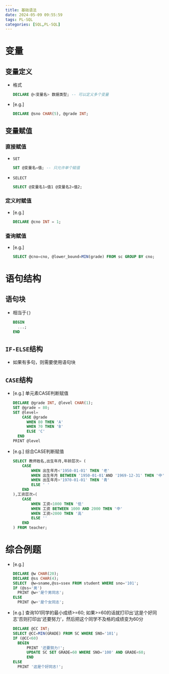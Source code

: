 ```yaml
---
title: 基础语法
date: 2024-05-09 09:55:59
tags: PL-SQL
categories: [SQL,PL-SQL]
---
```

# 变量

## 变量定义

- 格式

  ```sql
  DECLARE @<变量名> 数据类型; -- 可以定义多个变量
  ```
<!-- more -->
- [e.g.] 

  ```sql
  DECLARE @sno CHAR(5), @grade INT;
  ```



## 变量赋值

### 直接赋值

- `SET`

  ```sql
  SET @变量名=值; -- 只允许单个赋值
  ```

- `SELECT`

  ```sql
  SELECT @变量名1=值1 @变量名2=值2;
  ```

### 定义时赋值
- [e.g.]

  ```sql
  DECLARE @cno INT = 1;
  ```

### 查询赋值

- [e.g.]

  ```sql
  SELECT @cno=cno, @lower_bound=MIN(grade) FROM sc GROUP BY cno;
  ```



# 语句结构

## 语句块

- 相当于`{}`

  ```sql
  BEGIN
  	...;
  END
  ```

## `IF-ELSE`结构

- 如果有多句，则需要使用语句块

## `CASE`结构

- [e.g.] 单元素CASE判断赋值

  ```sql
  DECLARE @grade INT, @level CHAR(1);
  SET @grade = 80;
  SET @level=
      CASE @grade
      	WHEN 80 THEN 'A'
  		WHEN 70 THEN 'B'
  		ELSE 'C'
  	END
  PRINT @level
  ```

- [e.g.] 综合CASE判断赋值

  ```sql
  SELECT 教师姓名,出生年月,年龄层次= (
      CASE 
          WHEN 出生年月<'1950-01-01' THEN '老'       
          WHEN 出生年月 BETWEEN '1950-01-01'AND '1969-12-31' THEN '中'
          WHEN 出生年月>'1970-01-01' THEN '青'
          ELSE ' '
      END
  ),工资层次=(
      CASE
          WHEN 工资<1000 THEN '低'    
          WHEN 工资 BETWEEN 1000 AND 2000 THEN '中'
          WHEN 工资>2000 THEN '高'
          ELSE ''
      END
  ) FROM teacher;
  ```



# 综合例题

- [e.g.]

  ```sql
  DECLARE @w CHAR(20);
  DECLARE @ss CHAR(4);
  SELECT  @w=sname,@ss=ssex FROM student WHERE sno='101';
  IF (@ss='男')
  	PRINT @w+'是个男同志';
  ELSE
  	PRINT @w+'是个女同志';
  ```

- [e.g.] 查询101同学的最小成绩>=60; 如果>=60的话就打印出‘这是个好同志'否则打印出'还要努力'，然后把这个同学不及格的成绩变为60分

  ```sql
  DECLARE @CC INT;
  SELECT @CC=MIN(GRADE) FROM SC WHERE SNO='101';
  IF (@CC<60)
  	BEGIN
  		PRINT '还要努力!';
  		UPDATE SC SET GRADE=60 WHERE SNO='100' AND GRADE<60;
    	END
  ELSE
  	PRINT '这是个好同志!';
  ```

